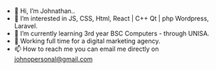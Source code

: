 - 👋 Hi, I’m Johnathan..
- 👀 I’m interested in JS, CSS, Html, React | C++ Qt | php Wordpress, Laravel.
- 🌱 I’m currently learning 3rd year BSC Computers - through UNISA.
- 💞️ Working full time for a digital marketing agency.
- 📫 How to reach me you can email me directly on johnopersonal@gmail.com

<!---
Johno4308/Johno4308 is a ✨ special ✨ repository because its `README.md` (this file) appears on your GitHub profile.
You can click the Preview link to take a look at your changes.
--->
